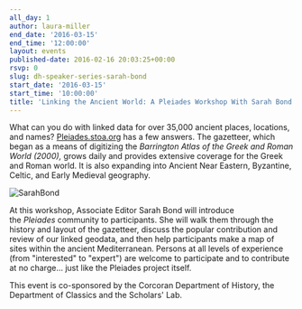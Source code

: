 ```yaml
---
all_day: 1
author: laura-miller
end_date: '2016-03-15'
end_time: '12:00:00'
layout: events
published-date: 2016-02-16 20:03:25+00:00
rsvp: 0
slug: dh-speaker-series-sarah-bond
start_date: '2016-03-15'
start_time: '10:00:00'
title: 'Linking the Ancient World: A Pleiades Workshop With Sarah Bond'
---
```


What can you do with linked data for over 35,000 ancient places, locations, and names? [Pleiades.stoa.org](http://pleiades.stoa.org/) has a few answers. The gazetteer, which began as a means of digitizing the _Barrington Atlas of the Greek and Roman World _(2000)_,_ grows daily and provides extensive coverage for the Greek and Roman world. It is also expanding into Ancient Near Eastern, Byzantine, Celtic, and Early Medieval geography.

![SarahBond](http://scholarslab.org/wp-content/uploads/2016/02/SarahBond-225x300.jpg)

At this workshop, Associate Editor Sarah Bond will introduce the _Pleiades_ community to participants. She will walk them through the history and layout of the gazetteer, discuss the popular contribution and review of our linked geodata, and then help participants make a map of sites within the ancient Mediterranean. Persons at all levels of experience (from "interested" to "expert") are welcome to participate and to contribute at no charge… just like the Pleiades project itself.

This event is co-sponsored by the Corcoran Department of History, the Department of Classics and the Scholars' Lab.


